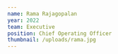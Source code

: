 ```yaml
---
name: Rama Rajagopalan
year: 2022
team: Executive
position: Chief Operating Officer
thumbnail: /uploads/rama.jpg
---
```

